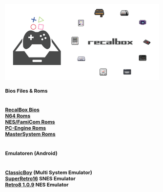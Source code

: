 <img src="https://raw.githubusercontent.com/EmuZONE/RecalBox-Files/master/docs/diy2.png">

<h3>Bios Files & Roms<h3/>
<br>
<a href="https://github.com/EmuZONE/RecalBox-Files/raw/master/BIOS/Bios.7z">RecalBox Bios</a>
<br>
<a href="https://github.com/EmuZONE/Nintendo-64/archive/master.zip">N64 Roms</a>
<br>
<a href="https://github.com/EmuZONE/FamiCom/archive/master.zip">NES/FamiCom Roms</a>
<br>
<a href="https://github.com/EmuZONE/PC-Engine/archive/master.zip">PC-Engine Roms</a>
<br>
<a href="https://github.com/EmuZONE/Mark-III/archive/master.zip">MasterSystem Roms</a>
<br>
<br>
<h3>Emulatoren (Android)<h3/>
<br>
<a href="https://github.com/EmuZONE/RecalBox-Files/raw/master/Android/ClassicBoy_Full_v2.0.3.zip">ClassicBoy</a> (Multi System Emulator)
<br>
<a href="https://github.com/EmuZONE/RecalBox-Files/raw/master/Android/SuperGNES.apk">SuperRetro16</a> SNES Emulator
<br>
<a href="https://github.com/EmuZONE/RecalBox-Files/raw/master/Android/Retro8-1.0.9.apk">Retro8 1.0.9</a> NES Emulator
<br>
    
